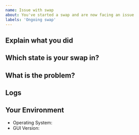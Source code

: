 ```yaml
---
name: Issue with swap
about: You've started a swap and are now facing an issue
labels: 'Ongoing swap'
---
```


## Explain what you did

<!--- What were the steps you took to get where you are now? -->

## Which state is your swap in?

<!--- You can check on the History tab in the GUI -->

## What is the problem?

<!--- What is not working? -->

## Logs

<!-- Go to History Tab -> Choose your swap -> Expand Arrow -> View Logs -->

## Your Environment

- Operating System:
- GUI Version:
